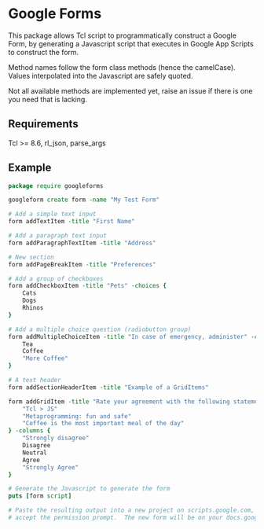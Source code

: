 Google Forms
============

This package allows Tcl script to programmatically construct a Google Form, by
generating a Javascript script that executes in Google App Scripts to construct
the form.

Method names follow the form class methods (hence the camelCase).  Values
interpolated into the Javascript are safely quoted.

Not all available methods are implemented yet, raise an issue if there is one
you need that is lacking.

Requirements
------------

Tcl >= 8.6, rl_json, parse_args

Example
-------

~~~tcl
package require googleforms

googleform create form -name "My Test Form"

# Add a simple text input
form addTextItem -title "First Name"

# Add a paragraph text input
form addParagraphTextItem -title "Address"

# New section
form addPageBreakItem -title "Preferences"

# Add a group of checkboxes
form addCheckboxItem -title "Pets" -choices {
	Cats
	Dogs
	Rhinos
}

# Add a multiple choice question (radiobutton group)
form addMultipleChoiceItem -title "In case of emergency, administer" -choices {
	Tea
	Coffee
	"More Coffee"
}

# A text header
form addSectionHeaderItem -title "Example of a GridItems"

form addGridItem -title "Rate your agreement with the following statements" -rows {
	"Tcl > JS"
	"Metaprogramming: fun and safe"
	"Coffee is the most important meal of the day"
} -columns {
	"Strongly disagree"
	Disagree
	Neutral
	Agree
	"Strongly Agree"
}

# Generate the Javascript to generate the form
puts [form script]

# Paste the resulting output into a new project on scripts.google.com, run it,
# accept the permission prompt.  The new form will be on your docs.google.com
~~~
